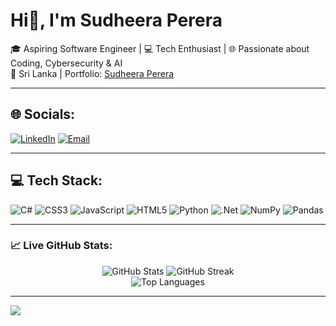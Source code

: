 <h1 align="left">Hi🙌, I'm Sudheera Perera</h1>

🎓 Aspiring Software Engineer | 💻 Tech Enthusiast | 🌐 Passionate about Coding, Cybersecurity & AI  
📍 Sri Lanka | Portfolio: [Sudheera Perera]([https://sudheera.vercel.app](https://sudheera2005.github.io/protfolio/#home))

---

## 🌐 Socials:
[![LinkedIn](https://img.shields.io/badge/LinkedIn-%230077B5.svg?logo=linkedin&logoColor=white)](https://www.linkedin.com/in/sudheera-perera-576552297?utm_source=share&utm_campaign=share_via&utm_content=profile&utm_medium=android_app) [![Email](https://img.shields.io/badge/Email-D14836?logo=gmail&logoColor=white)](mailto:sudheera2005perera@gmail.com)


---

## 💻 Tech Stack:
![C#](https://img.shields.io/badge/c%23-%23239120.svg?style=for-the-badge&logo=csharp&logoColor=white) 
![CSS3](https://img.shields.io/badge/css3-%231572B6.svg?style=for-the-badge&logo=css3&logoColor=white) 
![JavaScript](https://img.shields.io/badge/javascript-%23323330.svg?style=for-the-badge&logo=javascript&logoColor=%23F7DF1E) 
![HTML5](https://img.shields.io/badge/html5-%23E34F26.svg?style=for-the-badge&logo=html5&logoColor=white) 
![Python](https://img.shields.io/badge/python-3670A0?style=for-the-badge&logo=python&logoColor=ffdd54) 
![.Net](https://img.shields.io/badge/.NET-5C2D91?style=for-the-badge&logo=.net&logoColor=white) 
![NumPy](https://img.shields.io/badge/numpy-%23013243.svg?style=for-the-badge&logo=numpy&logoColor=white) 
![Pandas](https://img.shields.io/badge/pandas-%23150458.svg?style=for-the-badge&logo=pandas&logoColor=white)

---


### 📈 Live GitHub Stats:
<div align="center">
  <img src="https://github-readme-stats.vercel.app/api?username=Sudheera2005&theme=dark&hide_border=false&include_all_commits=false&count_private=false" alt="GitHub Stats" />
  <img src="https://nirzak-streak-stats.vercel.app/?user=Sudheera2005&theme=dark&hide_border=false" alt="GitHub Streak" /><br/>
  <img src="https://github-readme-stats.vercel.app/api/top-langs/?username=Sudheera2005&theme=dark&hide_border=false&include_all_commits=false&count_private=false&layout=compact" alt="Top Languages" />
</div>

---

[![](https://visitcount.itsvg.in/api?id=Sudheera2005&icon=0&color=0)](https://visitcount.itsvg.in)

<!-- Proudly created with GPRM ( https://gprm.itsvg.in ) -->
